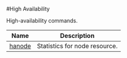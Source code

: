 #High Availability

High-availability commands.


<table><thead><tr><th>Name</th><th>Description</th></tr></thead><tbody><tr><td><a href="../../../statistics/high-availability/hanode/hanode">hanode</a></td><td>Statistics for node resource.</td><tr></tbody></table>
